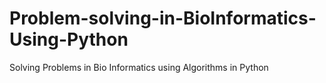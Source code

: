 # Problem-solving-in-BioInformatics-Using-Python
Solving Problems in Bio Informatics using Algorithms in Python
